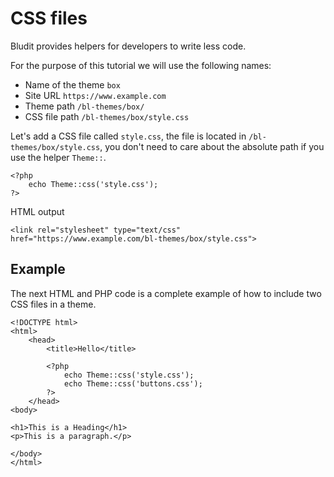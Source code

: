 # CSS files
<!-- position: 3 -->

Bludit provides helpers for developers to write less code.

For the purpose of this tutorial we will use the following names:
- Name of the theme `box`
- Site URL `https://www.example.com`
- Theme path `/bl-themes/box/`
- CSS file path `/bl-themes/box/style.css`

Let's add a CSS file called `style.css`, the file is located in `/bl-themes/box/style.css`, you don't need to care about the absolute path if you use the helper `Theme::`.
```
<?php
	echo Theme::css('style.css');
?>
```

HTML output
```
<link rel="stylesheet" type="text/css" href="https://www.example.com/bl-themes/box/style.css">
```

<h2 id="example">Example</h2>

The next HTML and PHP code is a complete example of how to include two CSS files in a theme.

```
<!DOCTYPE html>
<html>
	<head>
		<title>Hello</title>

		<?php
			echo Theme::css('style.css');
			echo Theme::css('buttons.css');
		?>
	</head>
<body>

<h1>This is a Heading</h1>
<p>This is a paragraph.</p>

</body>
</html>
```
